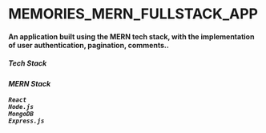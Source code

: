 # MEMORIES_MERN_FULLSTACK_APP

<h4>An application built using the MERN tech stack, with the implementation of user authentication, pagination, comments..</h4>


<h5>Tech Stack<h5>

<strong>MERN</strong> Stack <br /><br />
`React` <br /> `Node.js` <br /> `MongoDB` <br /> `Express.js`
